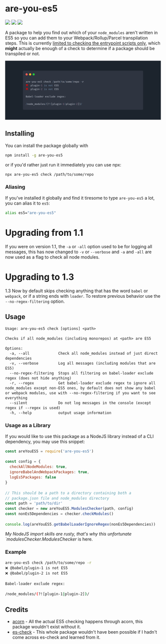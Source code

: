 # are-you-es5

[![](https://img.shields.io/circleci/project/github/obahareth/are-you-es5/master.svg?style=popout)](https://circleci.com/gh/obahareth/are-you-es5)
[![](https://img.shields.io/npm/v/are-you-es5.svg?style=popout)](https://www.npmjs.com/package/are-you-es5)
![](https://img.shields.io/node/v/are-you-es5.svg?style=popout)

A package to help you find out which of your `node_modules` aren't written in ES5 so you can add them to your Webpack/Rollup/Parcel transpilation steps. This is currently [limited to checking the entrypoint scripts only](https://github.com/obahareth/are-you-es5/issues/2), which **might** actually be enough of a check to determine if a package should be transpiled or not.

![](./.github/assets/example.png)

## Installing

You can install the package globally with

```bash
npm install -g are-you-es5
```

or if you'd rather just run it immediately you can use npx:

```bash
npx are-you-es5 check /path/to/some/repo
```

### Aliasing

If you've installed it globally and find it tiresome to type `are-you-es5` a lot, you can alias it to `es5`:

```bash
alias es5="are-you-es5"
```

# Upgrading from 1.1

If you were on version 1.1, the `-a` or `-all` option used to be for logging all messages, this has now changed to `-v` or `--verbose` and `-a` and `-all` are now used as a flag to check all node modules.

# Upgrading to 1.3

1.3 Now by default skips checking anything that has the word `babel` or `webpack`, or if a string ends with `loader`.
To restore previous behavior use the `--no-regex-filtering` option.

## Usage

```
Usage: are-you-es5 check [options] <path>

Checks if all node_modules (including monorepos) at <path> are ES5

Options:
  -a, --all             Check all node_modules instead of just direct dependencies
  -v, --verbose         Log all messages (including modules that are ES5)
  --no-regex-filtering  Stops all filtering on babel-loader exclude regex (does not hide anything)
  -r, --regex           Get babel-loader exclude regex to ignore all node_modules except non-ES5 ones, by default does not show any babel or webpack modules, use with --no-regex-filtering if you want to see everything
  --silent              Do not log messages in the console (except regex if --regex is used)
  -h, --help            output usage information
```

### Usage as a Library

If you would like to use this package as a NodeJS library instead of a CLI dependency, you may use this snippet:

```js
const areYouES5 = require('are-you-es5')

const config = {
  checkAllNodeModules: true,
  ignoreBabelAndWebpackPackages: true,
  logEs5Packages: false
}

// This should be a path to a directory containing both a
// package.json file and node_modules directory
const path = 'path/to/dir'
const checker = new areYouES5.ModulesChecker(path, config)
const nonEs5Dependencies = checker.checkModules()

console.log(areYouES5.getBabelLoaderIgnoreRegex(nonEs5Dependencies))
```

_My NodeJS import skills are rusty, that's why this unfortunate `modulesChecker.ModulesChecker_ is here.

### Example

```bash
are-you-es5 check /path/to/some/repo -r
❌ @babel/plugin-1 is not ES5
❌ @babel/plugin-2 is not ES5

Babel-loader exclude regex:

/node_modules/(?![plugin-1|plugin-2])/
```

## Credits

- [acorn](https://github.com/acornjs/acorn) - All the actual ES5 checking happens through acorn, this package wouldn't exist without it.
- [es-check](https://github.com/dollarshaveclub/es-check) - This whole package wouldn't have been possible if I hadn't come across es-check and learned from it.
